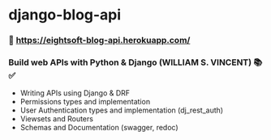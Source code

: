 # django-blog-api
### 🔗 https://eightsoft-blog-api.herokuapp.com/

### Build web APIs with Python & Django (WILLIAM S. VINCENT) 📚✅

  - Writing APIs using Django & DRF
  - Permissions types and implementation 
  - User Authentication types and implementation (dj_rest_auth)
  - Viewsets and Routers 
  - Schemas and Documentation (swagger, redoc)
